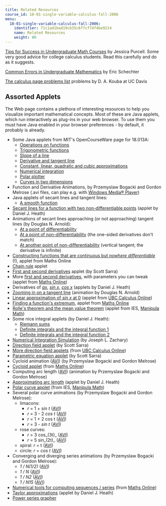 ```yaml
---
title: Related Resources
course_id: 18-01-single-variable-calculus-fall-2006
menu:
  18-01-single-variable-calculus-fall-2006:
    identifier: 71c1ad1bad19cb35c6f7cf74f4be9214
    name: Related Resources
    weight: 80
---
```

[Tips for Success in Undergraduate Math Courses](http://www.stanford.edu/class/math41/jasp.html) by Jessica Purcell. Some very good advice for college calculus students. Read this carefully and do as it suggests.

[Common Errors in Undergraduate Mathematics](http://www.math.vanderbilt.edu/~schectex/commerrs/) by Eric Schechter

[The calculus page problems list](http://www.math.ucdavis.edu/~kouba/ProblemsList.html) problems by D. A. Kouba at UC Davis

Assorted Applets
----------------

The Web page contains a plethora of interesting resources to help you visualize important mathematical concepts. Most of these are Java applets, which run interactively as plug-ins in your web browser. To use them you must have Java enabled in your browser preferences - by default, it probably is already.

*   Some Java applets from MIT's OpenCourseWare page for 18.013A:
    *   [Operations on functions](/ans7870/18/18.013a/textbook/HTML/tools/tools01.html)
    *   [Trigonometric functions](/ans7870/18/18.013a/textbook/HTML/tools/tools02.html)
    *   [Slope of a line](/ans7870/18/18.013a/textbook/HTML/tools/tools03.html)
    *   [Derivative and tangent line](/ans7870/18/18.013a/textbook/HTML/tools/tools04.html)
    *   [Constant, linear, quadratic and cubic approximations](/ans7870/18/18.013a/textbook/HTML/tools/tools05.html)
    *   [Numerical integration](/ans7870/18/18.013a/textbook/HTML/tools/tools07.html)
    *   [Polar plotter](/ans7870/18/18.013a/textbook/HTML/tools/tools16.html)
    *   [Curves in two dimensions](/ans7870/18/18.013a/textbook/HTML/tools/tools17.html)
*   Function and Derivative Animations, by Przemyslaw Bogacki and Gordon Melrose (.avi files, can play e.g. with [Windows Media® Player](http://www.microsoft.com/windows/windowsmedia))
*   Java applets of secant lines and tangent lines:
    *   [A smooth function](http://mathworld.wolfram.com/SmoothFunction.html)
*   [Secant lines for a function with two non-differentiable points](http://www.plu.edu/~heathdj/java/crabs/DefD.html) (applet by Daniel J. Heath)
*   Animations of secant lines approaching (or not approaching) tangent lines (by Douglas N. Arnold):
    *   [At a point of differentiability](http://www.ima.umn.edu/~arnold/calculus/secants/secants2/secants-j.html)
    *   [At a point of non-differentiability](http://www.ima.umn.edu/~arnold/calculus/secants/secants3/secants-j.html) (the one-sided derivatives don't match)
    *   [At another point of non-differentiability](http://www.ima.umn.edu/~arnold/calculus/secants/secants4/secants-j.html) (vertical tangent; the derivative is infinite)
*   [Constructing functions that are continuous but _nowhere differentiable_](http://www.univie.ac.at/future.media/moe/galerie/diff2/diff2.html#nirgdiff) (!), applet from Maths Online
*   [Chain rule](http://www.scottsarra.org/applets/calculus/FunctionComposition.html) applet
*   [First and second derivatives](http://www.scottsarra.org/applets/calculus/Derivatives2.html) applet (by Scott Sarra)
*   More [first and second derivatives](http://www.univie.ac.at/future.media/moe/galerie/diff1/diff1.html#zwabl), with parameters you can tweak (applet from [Maths Online](http://www.univie.ac.at/future.media/moe/galerie.html))
*   Derivatives of [_ax_](http://www.plu.edu/~heathdj/java/crabs/AToX.html), [_sin x_](http://www.plu.edu/~heathdj/java/crabs/SinX.html), [_cos x_](http://www.plu.edu/~heathdj/java/crabs/CosX.html) (applets by Daniel J. Heath)
*   [Zooming in on a tangent line](http://www.ima.umn.edu/~arnold/calculus/tangent/tangent-j.html) (animation by Douglas N. Arnold)
*   [Linear approximation of _sin x_ at 0](http://www.ugrad.math.ubc.ca/coursedoc/math100/demos/approx/linear.html) (applet from [UBC Calculus Online](http://www.ugrad.math.ubc.ca/coursedoc/math100/index.html))
*   [Finding a function's extremum](http://www.univie.ac.at/future.media/moe/galerie/anwdiff/anwdiff.html#es), applet from [Maths Online](http://www.univie.ac.at/future.media/moe/galerie.html)
*   [Rolle's theorem and the mean value theorem](http://www.cut-the-knot.org/Curriculum/Calculus/MVT.shtml) (applet from IES, [Manipula Math](http://www.ies-math.com/math/java/))
*   Some nice integral applets (by Daniel J. Heath):
    *   [Riemann sums](http://www.plu.edu/~heathdj/java/calc2/Riemann.html)
    *   [Definite integrals and the integral function 1](http://www.plu.edu/~heathdj/java/crabs/IntX.html)
    *   [Definite integrals and the integral function 2](http://www.plu.edu/~heathdj/java/calc2/Integral.html)
*   [Numerical Integration Simulation](http://www.cs.utah.edu/~zachary/isp/applets/Integrate/Integrate.html) (by Joseph L. Zachary)
*   [Direction field applet](http://www.scottsarra.org/applets/dirField1/dirField1.html) (by Scott Sarra)
*   [More direction field applets](http://www.ugrad.math.ubc.ca/coursedoc/math100/demos/diffeq/direction.html) (from [UBC Calculus Online](http://www.ugrad.math.ubc.ca/coursedoc/math100/index.html))
*   [Parametric equation applet](http://www.scottsarra.org/applets/calculus/Parametric.html) (by Scott Sarra)
*   Cycloid animation ([AVI](http://www.math.odu.edu/cbii/calcanim/hsp_21.avi)) (by Przemyslaw Bogacki and Gordon Melrose)
*   [Cycloid applet](http://www.univie.ac.at/future.media/moe/galerie/geom3/geom3.html#zykloiden) (from [Maths Online](http://www.univie.ac.at/future.media/moe/galerie.html))
*   Computing arc length ([AVI](http://www.math.odu.edu/cbii/calcanim/arclen1.avi)) (animation by Przemyslaw Bogacki and Gordon Melrose)
*   [Approximating arc length](http://www.plu.edu/~heathdj/java/calc2/Arclength.html) (applet by Daniel J. Heath)
*   [Polar curve applet](https://www.geogebra.org/m/P8bartsQ) (from IES, [Manipula Math](http://www.ies-math.com/math/java/))
*   Several polar curve animations (by Przemyslaw Bogacki and Gordon Melrose):
    *   limacons:
        *   _r_ = 1 + _sin t_ ([AVI](http://www.math.odu.edu/cbii/calcanim/polar1.avi))
        *   _r_ = 3 - 2 _cos t_ ([AVI](http://www.math.odu.edu/cbii/calcanim/polar2.avi))
        *   _r_ = 1 + 2 cos t ([AVI](http://www.math.odu.edu/cbii/calcanim/polar3.avi))
        *   _r_ = 3 - _sin t_ ([AVI](http://www.math.odu.edu/cbii/calcanim/polar4.avi))
    *   rose curves:
        *   _r_ = 3 cos_(3t)_ ([AVI](http://www.math.odu.edu/cbii/calcanim/polar5.avi))
        *   _r_ = 5 sin_(2t)_ ([AVI](http://www.math.odu.edu/cbii/calcanim/polar6.avi))
    *   spiral: _r_ = t ([AVI](http://www.math.odu.edu/cbii/calcanim/polar7.avi))
    *   circle: _r_ = _cos t_ ([AVI](http://www.math.odu.edu/cbii/calcanim/polar8.avi))
*   Converging and diverging series animations (by Przemyslaw Bogacki and Gordon Melrose):
    *   _1 / N(1/2)_ ([AVI](http://www.math.odu.edu/cbii/calcanim/series4.avi))
    *   _1 / N_ ([AVI](http://www.math.odu.edu/cbii/calcanim/series1.avi))
    *   _1 / N2_ ([AVI](http://www.math.odu.edu/cbii/calcanim/series3.avi))
    *   _1 / N15_ ([AVI](http://www.math.odu.edu/cbii/calcanim/series2.avi))
*   [Numerical tools for computing sequences / series](http://www.univie.ac.at/future.media/moe/galerie/grenz/grenz.html#folgennumerisch) (from [Maths Online](http://www.univie.ac.at/future.media/moe/galerie.html))
*   [Taylor approximations](http://www.plu.edu/~heathdj/java/calc2/Taylor.html) (applet by Daniel J. Heath)
*   [Power series grapher](http://www.scottsarra.org/applets/calculus/SeriesGrapherApplet.html)